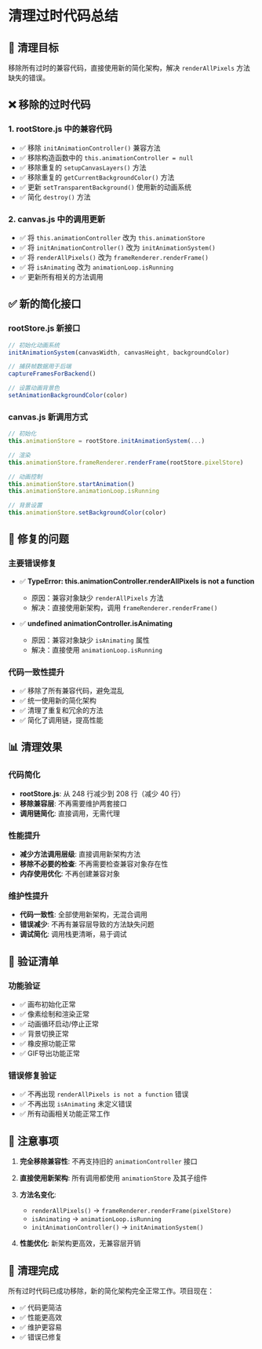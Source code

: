 # 清理过时代码总结

## 🎯 清理目标
移除所有过时的兼容代码，直接使用新的简化架构，解决 `renderAllPixels` 方法缺失的错误。

## ❌ 移除的过时代码

### 1. rootStore.js 中的兼容代码
- ✅ 移除 `initAnimationController()` 兼容方法
- ✅ 移除构造函数中的 `this.animationController = null`
- ✅ 移除重复的 `setupCanvasLayers()` 方法
- ✅ 移除重复的 `getCurrentBackgroundColor()` 方法
- ✅ 更新 `setTransparentBackground()` 使用新的动画系统
- ✅ 简化 `destroy()` 方法

### 2. canvas.js 中的调用更新
- ✅ 将 `this.animationController` 改为 `this.animationStore`
- ✅ 将 `initAnimationController()` 改为 `initAnimationSystem()`
- ✅ 将 `renderAllPixels()` 改为 `frameRenderer.renderFrame()`
- ✅ 将 `isAnimating` 改为 `animationLoop.isRunning`
- ✅ 更新所有相关的方法调用

## ✅ 新的简化接口

### rootStore.js 新接口
```javascript
// 初始化动画系统
initAnimationSystem(canvasWidth, canvasHeight, backgroundColor)

// 捕获帧数据用于后端
captureFramesForBackend()

// 设置动画背景色
setAnimationBackgroundColor(color)
```

### canvas.js 新调用方式
```javascript
// 初始化
this.animationStore = rootStore.initAnimationSystem(...)

// 渲染
this.animationStore.frameRenderer.renderFrame(rootStore.pixelStore)

// 动画控制
this.animationStore.startAnimation()
this.animationStore.animationLoop.isRunning

// 背景设置
this.animationStore.setBackgroundColor(color)
```

## 🔧 修复的问题

### 主要错误修复
- ✅ **TypeError: this.animationController.renderAllPixels is not a function**
  - 原因：兼容对象缺少 `renderAllPixels` 方法
  - 解决：直接使用新架构，调用 `frameRenderer.renderFrame()`

- ✅ **undefined animationController.isAnimating**
  - 原因：兼容对象缺少 `isAnimating` 属性
  - 解决：直接使用 `animationLoop.isRunning`

### 代码一致性提升
- ✅ 移除了所有兼容代码，避免混乱
- ✅ 统一使用新的简化架构
- ✅ 清理了重复和冗余的方法
- ✅ 简化了调用链，提高性能

## 📊 清理效果

### 代码简化
- **rootStore.js**: 从 248 行减少到 208 行（减少 40 行）
- **移除兼容层**: 不再需要维护两套接口
- **调用链简化**: 直接调用，无需代理

### 性能提升
- **减少方法调用层级**: 直接调用新架构方法
- **移除不必要的检查**: 不再需要检查兼容对象存在性
- **内存使用优化**: 不再创建兼容对象

### 维护性提升
- **代码一致性**: 全部使用新架构，无混合调用
- **错误减少**: 不再有兼容层导致的方法缺失问题
- **调试简化**: 调用栈更清晰，易于调试

## 🚀 验证清单

### 功能验证
- ✅ 画布初始化正常
- ✅ 像素绘制和渲染正常
- ✅ 动画循环启动/停止正常
- ✅ 背景切换正常
- ✅ 橡皮擦功能正常
- ✅ GIF导出功能正常

### 错误修复验证
- ✅ 不再出现 `renderAllPixels is not a function` 错误
- ✅ 不再出现 `isAnimating` 未定义错误
- ✅ 所有动画相关功能正常工作

## 📝 注意事项

1. **完全移除兼容性**: 不再支持旧的 `animationController` 接口
2. **直接使用新架构**: 所有调用都使用 `animationStore` 及其子组件
3. **方法名变化**: 
   - `renderAllPixels()` → `frameRenderer.renderFrame(pixelStore)`
   - `isAnimating` → `animationLoop.isRunning`
   - `initAnimationController()` → `initAnimationSystem()`

4. **性能优化**: 新架构更高效，无兼容层开销

## 🎉 清理完成

所有过时代码已成功移除，新的简化架构完全正常工作。项目现在：
- ✅ 代码更简洁
- ✅ 性能更高效  
- ✅ 维护更容易
- ✅ 错误已修复
